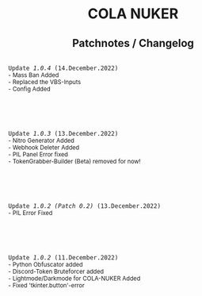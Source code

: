 <h1 align="center">COLA NUKER<br><h2 align="center">Patchnotes / Changelog</h2></h1>

<code>
Update <i>1.0.4</i> (14.December.2022)</code><br>

<small>
- Mass Ban Added<br>
- Replaced the VBS-Inputs<br>
- Config Added<br>
</small>

<br><br>


<code>
Update <i>1.0.3</i> (13.December.2022)</code><br>

<small>
- Nitro Generator Added<br>
- Webhook Deleter Added<br>
- PIL Panel Error fixed<br>
- TokenGrabber-Builder (Beta) removed for now!<br>
</small>

<br><br>


<code>
Update <i>1.0.2 (Patch 0.2)</i> (13.December.2022)</code><br>

<small>
- PIL Error Fixed
</small>

<br><br>

<code>
Update <i>1.0.2</i> (11.December.2022)</code><br>

<small>
- Python Obfuscator added <br>
- Discord-Token Bruteforcer added <br>
- Lightmode/Darkmode for COLA-NUKER Added <br>
- Fixed 'tkinter.button'-error
</small>
